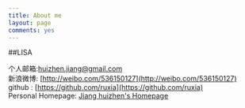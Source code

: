 ```yaml
---
title: About me
layout: page
comments: yes
---
```

  
##LISA    

个人邮箱:huizhen.jiang@gmail.com      
新浪微博: [http://weibo.com/536150127](http://weibo.com/536150127)      
github : [https://github.com/ruxia](https://github.com/ruxia)   
Personal Homepage: [Jiang huizhen's Homepage](http://dutphonelab.org/jianghuizhen/)